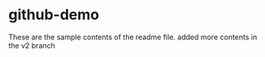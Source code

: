 # github-demo
These are the sample contents of the readme file.
added more contents in the v2 branch